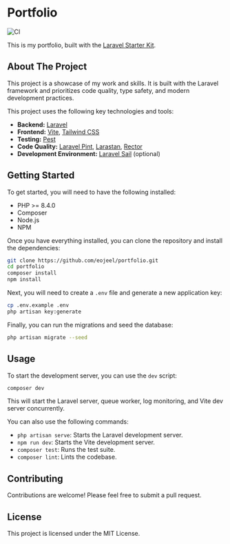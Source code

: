 # Portfolio

![CI](https://github.com/eojeel/portfolio/actions/workflows/tests.yml/badge.svg)

This is my portfolio, built with the [Laravel Starter Kit](https://github.com/nunomaduro/laravel-starter-kit).

## About The Project

This project is a showcase of my work and skills. It is built with the Laravel framework and prioritizes code quality, type safety, and modern development practices.

This project uses the following key technologies and tools:

*   **Backend:** [Laravel](https://laravel.com/)
*   **Frontend:** [Vite](https://vitejs.dev/), [Tailwind CSS](https://tailwindcss.com/)
*   **Testing:** [Pest](https://pestphp.com/)
*   **Code Quality:** [Laravel Pint](https://github.com/laravel/pint), [Larastan](https://github.com/larastan/larastan), [Rector](https://getrector.com/)
*   **Development Environment:** [Laravel Sail](https://laravel.com/docs/sail) (optional)

## Getting Started

To get started, you will need to have the following installed:

*   PHP >= 8.4.0
*   Composer
*   Node.js
*   NPM

Once you have everything installed, you can clone the repository and install the dependencies:

```bash
git clone https://github.com/eojeel/portfolio.git
cd portfolio
composer install
npm install
```

Next, you will need to create a `.env` file and generate a new application key:

```bash
cp .env.example .env
php artisan key:generate
```

Finally, you can run the migrations and seed the database:

```bash
php artisan migrate --seed
```

## Usage

To start the development server, you can use the `dev` script:

```bash
composer dev
```

This will start the Laravel server, queue worker, log monitoring, and Vite dev server concurrently.

You can also use the following commands:

*   `php artisan serve`: Starts the Laravel development server.
*   `npm run dev`: Starts the Vite development server.
*   `composer test`: Runs the test suite.
*   `composer lint`: Lints the codebase.

## Contributing

Contributions are welcome! Please feel free to submit a pull request.

## License

This project is licensed under the MIT License.
